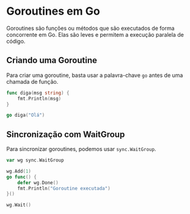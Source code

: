 # Goroutines em Go

Goroutines são funções ou métodos que são executados de forma concorrente em Go. Elas são leves e permitem a execução paralela de código.

## Criando uma Goroutine

Para criar uma goroutine, basta usar a palavra-chave `go` antes de uma chamada de função.

```go
func diga(msg string) {
    fmt.Println(msg)
}

go diga("Olá")
```

## Sincronização com WaitGroup

Para sincronizar goroutines, podemos usar `sync.WaitGroup`.

```go
var wg sync.WaitGroup

wg.Add(1)
go func() {
    defer wg.Done()
    fmt.Println("Goroutine executada")
}()

wg.Wait()
```
